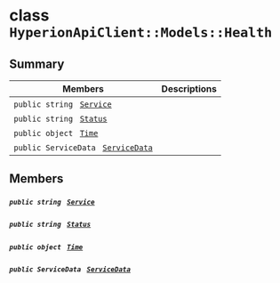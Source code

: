 # class `HyperionApiClient::Models::Health` 

## Summary

 Members                                | Descriptions                                
----------------------------------------|---------------------------------------------
`public string ` [`Service`](#class_hyperion_api_client_1_1_models_1_1_health_1acb72e8546460cb1b9c63792240f4995a) | 
`public string ` [`Status`](#class_hyperion_api_client_1_1_models_1_1_health_1afdaa27edb811d806bc72f1d53c7334cc) | 
`public object ` [`Time`](#class_hyperion_api_client_1_1_models_1_1_health_1a68add039423de6ae35b64d557f92f9b3) | 
`public ServiceData ` [`ServiceData`](#class_hyperion_api_client_1_1_models_1_1_health_1a0f1be9d2534690594c335bfd0821cd5b) | 

## Members

##### `public string ` [`Service`](#class_hyperion_api_client_1_1_models_1_1_health_1acb72e8546460cb1b9c63792240f4995a) 

##### `public string ` [`Status`](#class_hyperion_api_client_1_1_models_1_1_health_1afdaa27edb811d806bc72f1d53c7334cc) 

##### `public object ` [`Time`](#class_hyperion_api_client_1_1_models_1_1_health_1a68add039423de6ae35b64d557f92f9b3) 

##### `public ServiceData ` [`ServiceData`](#class_hyperion_api_client_1_1_models_1_1_health_1a0f1be9d2534690594c335bfd0821cd5b) 

